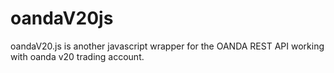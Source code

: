 # oandaV20js
oandaV20.js is another javascript wrapper for the OANDA REST API working with oanda v20 trading account.
